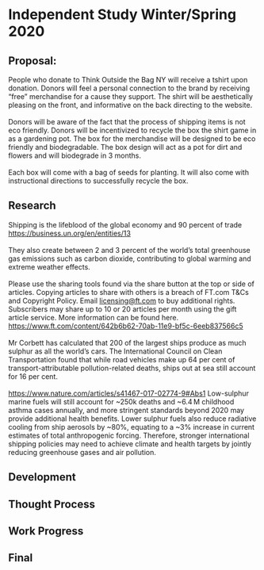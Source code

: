 # Independent Study Winter/Spring 2020

## Proposal: 
People who donate to Think Outside the Bag NY will receive a tshirt upon donation. Donors will feel a personal connection to the brand by receiving “free” merchandise for a cause they support. The shirt will be aesthetically pleasing on the front, and informative on the back directing to the website. 
<br>
<br>
Donors will be aware of the fact that the process of shipping items is not eco friendly. Donors will be incentivized to recycle the box the shirt game in as a gardening pot. The box for the merchandise will be designed to be eco friendly and biodegradable. The box design will act as a pot for dirt and flowers and will biodegrade in 3 months. 
<br>
<br>
Each box will come with a bag of seeds for planting. It will also come with instructional directions to successfully recycle the box.

## Research
Shipping is the lifeblood of the global economy and 90 percent of trade 
https://business.un.org/en/entities/13
<br>
<br>
They also create between 2 and 3 percent of the world’s total greenhouse gas emissions such as carbon dioxide, contributing to global warming and extreme weather effects.
<br>
<br>
Please use the sharing tools found via the share button at the top or side of articles. Copying articles to share with others is a breach of FT.com T&Cs and Copyright Policy. Email licensing@ft.com to buy additional rights. Subscribers may share up to 10 or 20 articles per month using the gift article service. More information can be found here.
https://www.ft.com/content/642b6b62-70ab-11e9-bf5c-6eeb837566c5
<br>
<br>
Mr Corbett has calculated that 200 of the largest ships produce as much sulphur as all the world’s cars. The International Council on Clean Transportation found that while road vehicles make up 64 per cent of transport-attributable pollution-related deaths, ships out at sea still account for 16 per cent. 
<br>
<br>
https://www.nature.com/articles/s41467-017-02774-9#Abs1
Low-sulphur marine fuels will still account for ~250k deaths and ~6.4 M childhood asthma cases annually, and more stringent standards beyond 2020 may provide additional health benefits. Lower sulphur fuels also reduce radiative cooling from ship aerosols by ~80%, equating to a ~3% increase in current estimates of total anthropogenic forcing. Therefore, stronger international shipping policies may need to achieve climate and health targets by jointly reducing greenhouse gases and air pollution.


## Development

## Thought Process

## Work Progress 

## Final
